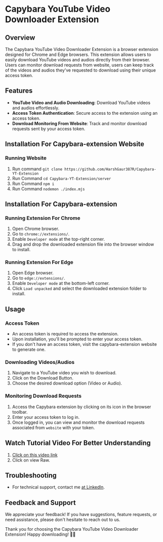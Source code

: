 # Capybara YouTube Video Downloader Extension

## Overview

The Capybara YouTube Video Downloader Extension is a browser extension designed for Chrome and Edge browsers. This extension allows users to easily download YouTube videos and audios directly from their browser. Users can monitor download requests from website, users can keep track of the videos and audios they've requested to download using their unique access token.

## Features

- **YouTube Video and Audio Downloading**: Download YouTube videos and audios effortlessly.
- **Access Token Authentication**: Secure access to the extension using an access token.
- **Download Monitoring From Website**: Track and monitor download requests sent by your access token.

## Installation For Capybara-extension Website

### Running Website

1. Run command  `git clone https://github.com/HarshGaur387R/Capybara-YT-Extension`
2. Run Command  `cd Capybara-YT-Extension/server`
3. Run Command  `npm i`
4. Run Command  `nodemon ./index.mjs`

## Installation For Capybara-extension

### Running Extension For Chrome

1. Open Chrome browser.
2. Go to `chrome://extensions/`.
3. Enable `Developer mode` at the top-right corner.
4. Drag and drop the downloaded extension file into the browser window to install.

### Running Extension For Edge

1. Open Edge browser.
2. Go to `edge://extensions/`.
3. Enable `Developer mode` at the bottom-left corner.
4. Click `Load unpacked` and select the downloaded extension folder to install.

## Usage

### Access Token

- An access token is required to access the extension.
- Upon installation, you'll be prompted to enter your access token.
- If you don't have an access token, visit the capybara-extension website to generate one.

### Downloading Videos/Audios

1. Navigate to a YouTube video you wish to download.
2. Click on the Download Button.
3. Choose the desired download option (Video or Audio).

### Monitoring Download Requests

1. Access the Capybara extension by clicking on its icon in the browser toolbar.
2. Enter your access token to log in.
3. Once logged in, you can view and monitor the download requests associated from `website` with your token.

## Watch Tutorial Video For Better Understanding

1. [Click on this video link](https://github.com/HarshGaur387R/Capybara-YT-Extension/blob/main/server/static/videos/how-to-download-capybara-extension%20-%20Made%20with%20Clipchamp.mp4)
2. Click on view Raw.

## Troubleshooting

- For technical support, contact me [at LinkedIn](https://www.linkedin.com/in/harsh-gaur-a0b525217).

## Feedback and Support

We appreciate your feedback! If you have suggestions, feature requests, or need assistance, please don't hesitate to reach out to us.



Thank you for choosing the Capybara YouTube Video Downloader Extension! Happy downloading! 🎥🎵
